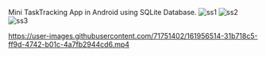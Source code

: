 Mini TaskTracking App in Android using SQLite Database.
![ss1](https://user-images.githubusercontent.com/71751402/161956363-2421b0dd-3e6b-4cb5-9921-54fdcfe55c05.jpg)
![ss2](https://user-images.githubusercontent.com/71751402/161956426-97d5d75a-3eb4-47de-958e-c51c4cd71fb8.jpg)
![ss3](https://user-images.githubusercontent.com/71751402/161956454-c64c01be-4ed2-4e74-8ab6-69221316f76e.jpg)


https://user-images.githubusercontent.com/71751402/161956514-31b718c5-ff9d-4742-b01c-4a7fb2944cd6.mp4

